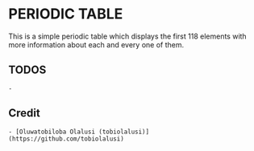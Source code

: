 # PERIODIC TABLE

This is a simple periodic table which displays the first 118 elements with more information about each and every one of them.

## TODOS
	- 
## Credit
    - [Oluwatobiloba Olalusi (tobiolalusi)](https://github.com/tobiolalusi)